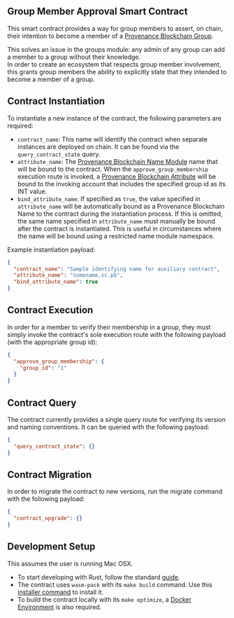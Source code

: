 ## Group Member Approval Smart Contract
This smart contract provides a way for group members to assert, on chain, their intention to become a member of a
[Provenance Blockchain Group](https://docs.cosmos.network/main/modules/group).

This solves an issue in the groups module: any admin of any group can add a member to a group without their knowledge.  
In order to create an ecosystem that respects group member involvement, this grants group members the ability to 
explicitly state that they intended to become a member of a group.

## Contract Instantiation

To instantiate a new instance of the contract, the following parameters are required:

* `contract_name`: This name will identify the contract when separate instances are deployed on chain.  It can be found
via the `query_contract_state` query.
* `attribute_name`: The [Provenance Blockchain Name Module](https://docs.provenance.io/modules/name-module) name that 
will be bound to the contract.  When the `approve_group_membership` execution route is invoked, a
[Provenance Blockchain Attribute](https://docs.provenance.io/modules/account) will be bound to the invoking account that
includes the specified group id as its INT value.
* `bind_attribute_name`: If specified as `true`, the value specified in `attribute_name` will be automatically bound 
as a Provenance Blockchain Name to the contract during the instantiation process.  If this is omitted, the same name
specified in `attribute_name` must manually be bound after the contract is instantiated.  This is useful in circumstances
where the name will be bound using a restricted name module namespace.

Example instantiation payload:
```json
{
  "contract_name": "Sample identifying name for auxiliary contract",
  "attribute_name": "somename.sc.pb",
  "bind_attribute_name": true
}
```

## Contract Execution

In order for a member to verify their membership in a group, they must simply invoke the contract's sole execution route
with the following payload (with the appropriate group id):

```json
{
  "approve_group_membership": {
    "group_id": "1"
  }
}
```

## Contract Query

The contract currently provides a single query route for verifying its version and naming conventions. It can be queried
with the following payload:

```json
{
  "query_contract_state": {}
}
```

## Contract Migration

In order to migrate the contract to new versions, run the migrate command with the following payload:

```json
{
  "contract_upgrade": {}
}
```

## Development Setup
This assumes the user is running Mac OSX.  

- To start developing with Rust, follow the standard [guide](https://www.rust-lang.org/tools/install).
- The contract uses `wasm-pack` with its `make build` command.  Use this [installer command](https://rustwasm.github.io/wasm-pack/installer/) to install it.
- To build the contract locally with its `make optimize`, a [Docker Environment](https://www.docker.com/products/docker-desktop/) is also required.
